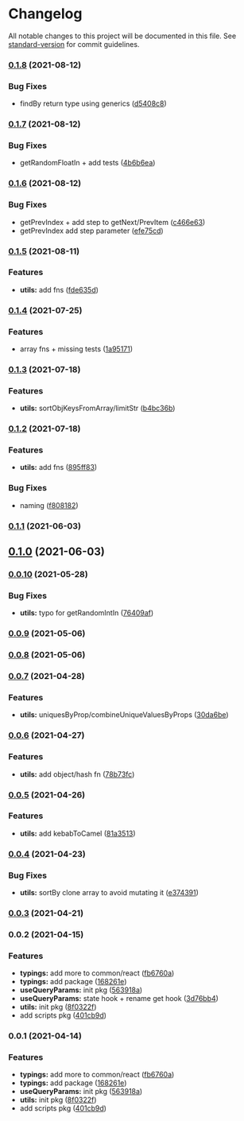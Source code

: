 # Changelog

All notable changes to this project will be documented in this file. See [standard-version](https://github.com/conventional-changelog/standard-version) for commit guidelines.

### [0.1.8](https://github.com/astahmer/pastable/compare/@pastable/utils@0.1.7...@pastable/utils@0.1.8) (2021-08-12)


### Bug Fixes

* findBy return type using generics ([d5408c8](https://github.com/astahmer/pastable/commit/d5408c876bc323e820af59f2e0d756ca18d6698e))

### [0.1.7](https://github.com/astahmer/pastable/compare/@pastable/utils@0.1.6...@pastable/utils@0.1.7) (2021-08-12)


### Bug Fixes

* getRandomFloatIn + add tests ([4b6b6ea](https://github.com/astahmer/pastable/commit/4b6b6ea71e952d8444dd5070b7abf39e9eb464b9))

### [0.1.6](https://github.com/astahmer/pastable/compare/@pastable/utils@0.1.5...@pastable/utils@0.1.6) (2021-08-12)


### Bug Fixes

* getPrevIndex + add step to getNext/PrevItem ([c466e63](https://github.com/astahmer/pastable/commit/c466e6338f569241bf7f65ac3b5f6c1bf65f4266))
* getPrevIndex add step parameter ([efe75cd](https://github.com/astahmer/pastable/commit/efe75cdaead4fe0ca213942464d4d5866085e231))

### [0.1.5](https://github.com/astahmer/pastable/compare/@pastable/utils@0.1.4...@pastable/utils@0.1.5) (2021-08-11)


### Features

* **utils:** add fns ([fde635d](https://github.com/astahmer/pastable/commit/fde635d5a01c95f3d461def41b56707e87693ad2))

### [0.1.4](https://github.com/astahmer/pastable/compare/@pastable/utils@0.1.3...@pastable/utils@0.1.4) (2021-07-25)


### Features

* array fns + missing tests ([1a95171](https://github.com/astahmer/pastable/commit/1a95171953dfb6f019ab8599d85024eb02de5068))

### [0.1.3](https://github.com/astahmer/pastable/compare/@pastable/utils@0.1.2...@pastable/utils@0.1.3) (2021-07-18)


### Features

* **utils:** sortObjKeysFromArray/limitStr ([b4bc36b](https://github.com/astahmer/pastable/commit/b4bc36b1e4f60386ea4d07105e5a0f8d911f63f7))

### [0.1.2](https://github.com/astahmer/pastable/compare/@pastable/utils@0.1.1...@pastable/utils@0.1.2) (2021-07-18)


### Features

* **utils:** add fns ([895ff83](https://github.com/astahmer/pastable/commit/895ff83187c00d416528e84a96787d861a863fb9))


### Bug Fixes

* naming ([f808182](https://github.com/astahmer/pastable/commit/f8081826ae43cb22618caa846229d99979181b45))

### [0.1.1](https://github.com/astahmer/pastable/compare/@pastable/utils@0.1.0...@pastable/utils@0.1.1) (2021-06-03)

## [0.1.0](https://github.com/astahmer/pastable/compare/@pastable/utils@0.0.10...@pastable/utils@0.1.0) (2021-06-03)

### [0.0.10](https://github.com/astahmer/pastable/compare/@pastable/utils@0.0.9...@pastable/utils@0.0.10) (2021-05-28)


### Bug Fixes

* **utils:** typo for getRandomIntIn ([76409af](https://github.com/astahmer/pastable/commit/76409afc0cd2cf0c408142973df3c13f2e2c837b))

### [0.0.9](https://github.com/astahmer/pastable/compare/@pastable/utils@0.0.8...@pastable/utils@0.0.9) (2021-05-06)

### [0.0.8](https://github.com/astahmer/pastable/compare/@pastable/utils@0.0.7...@pastable/utils@0.0.8) (2021-05-06)

### [0.0.7](https://github.com/astahmer/pastable/compare/@pastable/utils@0.0.6...@pastable/utils@0.0.7) (2021-04-28)


### Features

* **utils:** uniquesByProp/combineUniqueValuesByProps ([30da6be](https://github.com/astahmer/pastable/commit/30da6be2b51a8880577ba5fa92f268c7a50e59ed))

### [0.0.6](https://github.com/astahmer/pastable/compare/@pastable/utils@0.0.5...@pastable/utils@0.0.6) (2021-04-27)


### Features

* **utils:** add object/hash fn ([78b73fc](https://github.com/astahmer/pastable/commit/78b73fc88a16345daad17346a4f96dc5fe71fcef))

### [0.0.5](https://github.com/astahmer/pastable/compare/@pastable/utils@0.0.4...@pastable/utils@0.0.5) (2021-04-26)


### Features

* **utils:** add kebabToCamel ([81a3513](https://github.com/astahmer/pastable/commit/81a3513bb0e6575e32191b58604ea64671350fd4))

### [0.0.4](https://github.com/astahmer/pastable/compare/@pastable/utils@0.0.3...@pastable/utils@0.0.4) (2021-04-23)


### Bug Fixes

* **utils:** sortBy clone array to avoid mutating it ([e374391](https://github.com/astahmer/pastable/commit/e3743915fd8d7eda8dd62d0cca4538166550bbfe))

### [0.0.3](https://github.com/astahmer/pastable/compare/@pastable/utils@0.0.2...@pastable/utils@0.0.3) (2021-04-21)

### 0.0.2 (2021-04-15)


### Features

* **typings:** add more  to common/react ([fb6760a](https://github.com/astahmer/pastable/commit/fb6760a2ce17c49c41e098f76a8734f04fe51548))
* **typings:** add package ([168261e](https://github.com/astahmer/pastable/commit/168261e66c4d48ad688842c95b396439add229e5))
* **useQueryParams:** init pkg ([563918a](https://github.com/astahmer/pastable/commit/563918a6743c2534201d5912b6bc88d402235385))
* **useQueryParams:** state hook + rename get hook ([3d76bb4](https://github.com/astahmer/pastable/commit/3d76bb402dd5eac883aadc45cf570c91ec6319e0))
* **utils:** init pkg ([8f0322f](https://github.com/astahmer/pastable/commit/8f0322f8e5b903a1254d2fdadfac09b0e9e50d5b))
* add scripts pkg ([401cb9d](https://github.com/astahmer/pastable/commit/401cb9d567f76b7744c56635165180d001decf90))

### 0.0.1 (2021-04-14)


### Features

* **typings:** add more  to common/react ([fb6760a](https://github.com/astahmer/pastable/commit/fb6760a2ce17c49c41e098f76a8734f04fe51548))
* **typings:** add package ([168261e](https://github.com/astahmer/pastable/commit/168261e66c4d48ad688842c95b396439add229e5))
* **useQueryParams:** init pkg ([563918a](https://github.com/astahmer/pastable/commit/563918a6743c2534201d5912b6bc88d402235385))
* **utils:** init pkg ([8f0322f](https://github.com/astahmer/pastable/commit/8f0322f8e5b903a1254d2fdadfac09b0e9e50d5b))
* add scripts pkg ([401cb9d](https://github.com/astahmer/pastable/commit/401cb9d567f76b7744c56635165180d001decf90))
